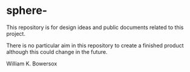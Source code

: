 sphere-
=======
This repository is for design ideas and public documents related to this project.

There is no particular aim in this repository to create a finished product although this could change in the future.

William K. Bowersox
